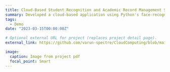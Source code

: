 ```yaml
---
title: Cloud-Based Student Recognition and Academic Record Management System
summary: Developed a cloud-based application using Python's face-recognition library to integrate advanced face-recognition techniques. The system processes classroom videos, identifies students' faces, and retrieves their academic records from DynamoDB. Implemented on AWS Lambda PaaS for efficient, accurate, and cost-effective student recognition and academic record management.
tags:
  - Demo
date: "2023-03-15T00:00:00Z"

# Optional external URL for project (replaces project detail page).
external_link: https://github.com/varun-spectre/CloudComputing/blob/main/project_2/CSE546%20P2.pdf

image:
  caption: Image from project pdf
  focal_point: Smart
---
```

